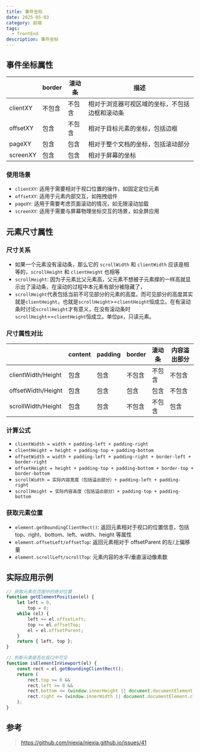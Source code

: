 ```yaml
---
title: 事件坐标
date: 2025-05-03
category: 前端
tags:
  - frontEnd
description: 事件坐标
---
```


## 事件坐标属性

|          | border | 滚动条 | 描述                                           |
| -------- | ------ | ------ | ---------------------------------------------- |
| clientXY | 不包含 | 不包含 | 相对于浏览器可视区域的坐标，不包括边框和滚动条 |
| offsetXY | 包含   | 不包含 | 相对于目标元素的坐标，包括边框                 |
| pageXY   | 包含   | 包含   | 相对于整个文档的坐标，包括滚动部分             |
| screenXY | 包含   | 包含   | 相对于屏幕的坐标                               |

### 使用场景

- `clientXY`: 适用于需要相对于视口位置的操作，如固定定位元素
- `offsetXY`: 适用于元素内部交互，如拖拽组件
- `pageXY`: 适用于需要考虑页面滚动的情况，如无限滚动加载
- `screenXY`: 适用于需要与屏幕物理坐标交互的场景，如全屏应用

## 元素尺寸属性

### 尺寸关系

- 如果一个元素没有滚动条，那么它的 `scrollWidth` 和 `clientWidth` 应该是相等的，`scrollHeight` 和 `clientHeight` 也相等
- `scrollHeight`: 因为子元素比父元素高，父元素不想被子元素撑的一样高就显示出了滚动条，在滚动的过程中本元素有部分被隐藏了，
- `scrollHeight`代表包括当前不可见部分的元素的高度。而可见部分的高度其实就是`clientHeight`，也就是`scrollHeight`>=`clientHeight`恒成立。在有滚动条时讨论`scrollHeight`才有意义，在没有滚动条时`scrollHeight`==`clientHeight`恒成立。单位px，只读元素。 


### 尺寸属性对比

|                    | content | padding | border | 滚动条 | 内容溢出部分 |
| ------------------ | ------- | ------- | ------ | ------ | ------------ |
| clientWidth/Height | 包含    | 包含    | 不包含 | 不包含 | 不包含       |
| offsetWidth/Height | 包含    | 包含    | 包含   | 包含   | 不包含       |
| scrollWidth/Height | 包含    | 包含    | 不包含 | 不包含 | 包含         |

### 计算公式

- `clientWidth = width + padding-left + padding-right`
- `clientHeight = height + padding-top + padding-bottom`
- `offsetWidth = width + padding-left + padding-right + border-left + border-right`
- `offsetHeight = height + padding-top + padding-bottom + border-top + border-bottom`
- `scrollWidth = 实际内容宽度（包括溢出部分）+ padding-left + padding-right`
- `scrollHeight = 实际内容高度（包括溢出部分）+ padding-top + padding-bottom`

### 获取元素位置

- `element.getBoundingClientRect()`: 返回元素相对于视口的位置信息，包括 top、right、bottom、left、width、height 等属性
- `element.offsetLeft/offsetTop`: 返回元素相对于 offsetParent 的左/上偏移量
- `element.scrollLeft/scrollTop`: 元素内容的水平/垂直滚动像素数

## 实际应用示例

```javascript
// 获取元素在页面中的绝对位置
function getElementPosition(el) {
	let left = 0,
		top = 0;
	while (el) {
		left += el.offsetLeft;
		top += el.offsetTop;
		el = el.offsetParent;
	}
	return { left, top };
}

// 判断元素是否在视口中可见
function isElementInViewport(el) {
	const rect = el.getBoundingClientRect();
	return (
		rect.top >= 0 &&
		rect.left >= 0 &&
		rect.bottom <= (window.innerHeight || document.documentElement.clientHeight) &&
		rect.right <= (window.innerWidth || document.documentElement.clientWidth)
	);
}
```

## 参考

> https://github.com/niexia/niexia.github.io/issues/41
